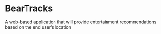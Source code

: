 # BearTracks
A web-based application that will provide entertainment recommendations based on the end user’s location
